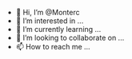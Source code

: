 - 👋 Hi, I’m @Monterc
- 👀 I’m interested in ...
- 🌱 I’m currently learning ...
- 💞️ I’m looking to collaborate on ...
- 📫 How to reach me ...

<!---
Monterc/Monterc is a ✨ special ✨ repository because its `README.md` (this file) appears on your GitHub profile.
You can click the Preview link to take a look at your changes.
--->
